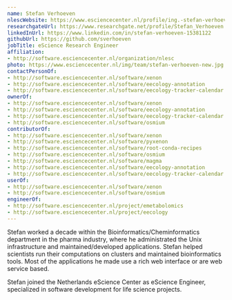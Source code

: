 ```yaml
---
name: Stefan Verhoeven
nlescWebsite: https://www.esciencecenter.nl/profile/ing.-stefan-verhoeven
researchgateUrl: https://www.researchgate.net/profile/Stefan_Verhoeven
linkedInUrl: https://www.linkedin.com/in/stefan-verhoeven-15381122
githubUrl: https://github.com/sverhoeven
jobTitle: eScience Research Engineer
affiliation:
- http://software.esciencecenter.nl/organization/nlesc
photo: https://www.esciencecenter.nl/img/team/stefan-verhoeven-new.jpg
contactPersonOf:
- http://software.esciencecenter.nl/software/xenon
- http://software.esciencecenter.nl/software/eecology-annotation
- http://software.esciencecenter.nl/software/eecology-tracker-calendar
ownerOf:
- http://software.esciencecenter.nl/software/xenon
- http://software.esciencecenter.nl/software/eecology-annotation
- http://software.esciencecenter.nl/software/eecology-tracker-calendar
- http://software.esciencecenter.nl/software/osmium
contributorOf:
- http://software.esciencecenter.nl/software/xenon
- http://software.esciencecenter.nl/software/pyxenon
- http://software.esciencecenter.nl/software/root-conda-recipes
- http://software.esciencecenter.nl/software/osmium
- http://software.esciencecenter.nl/software/magma
- http://software.esciencecenter.nl/software/eecology-annotation
- http://software.esciencecenter.nl/software/eecology-tracker-calendar
userOf:
- http://software.esciencecenter.nl/software/xenon
- http://software.esciencecenter.nl/software/osmium
engineerOf:
- http://software.esciencecenter.nl/project/emetabolomics
- http://software.esciencecenter.nl/project/eecology
---
```

Stefan worked a decade within the Bioinformatics/Cheminformatics department in the pharma industry, where he administrated the Unix infrastructure and maintained/developed applications. Stefan helped scientists run their computations on clusters and maintained bioinformatics tools.
Most of the applications he made use a rich web interface or are web service based.

Stefan joined the Netherlands eScience Center as eScience Engineer, specialized in software development for life science projects.
